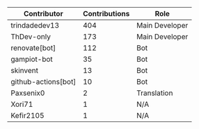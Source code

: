 | Contributor | Contributions | Role |
| ------------ | -------------- | ---- |
| trindadedev13 | 404 | Main Developer |
| ThDev-only | 173 | Main Developer |
| renovate[bot] | 112 | Bot |
| gampiot-bot | 35 | Bot |
| skinvent | 13 | Bot |
| github-actions[bot] | 10 | Bot |
| Paxsenix0 | 2 | Translation |
| Xori71 | 1 | N/A |
| Kefir2105 | 1 | N/A |
